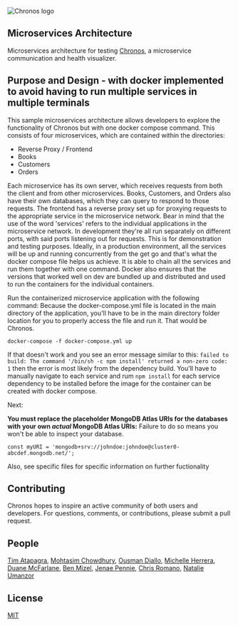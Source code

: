 ![Chronos logo](https://raw.githubusercontent.com/Chronos2-0/Chronos/master/app/assets/logo2.png)
## Microservices Architecture
Microservices architecture for testing [Chronos](https://github.com/oslabs-beta/Chronos), a microservice communication and health visualizer.

## Purpose and Design - with docker implemented to avoid having to run multiple services in multiple terminals
This sample microservices architecture allows developers to explore the functionality of Chronos but with one docker compose command. This consists of four microservices, which are contained within the directories:
- Reverse Proxy / Frontend
- Books
- Customers
- Orders

Each microservice has its own server, which receives requests from both the client and from other microservices. Books, Customers, and Orders also have their own databases, which they can query to respond to those requests.
The frontend has a reverse proxy set up for proxying requests to the appropriate service in the microservice network. Bear in mind that the use of the word 'services' refers to the individual applications in the microservice network. In development they're all run separately on different ports, with said ports listening out for requests. This is for demonstration and testing purposes. Ideally, in a production environment, all the services will be up and running concurrently from the get go and that's what the docker compose file helps us achieve. It is able to chain all the services and run them together with one command. Docker also ensures that the versions that worked well on dev are bundled up and distributed and used to run the containers for the individual containers.


Run the containerized microservice application with the following command: Because the docker-compose.yml file is located in the main directory of the application, you'll have to be in the main directory folder location for you to properly access the file and run it. That would be Chronos.

`docker-compose -f docker-compose.yml up`

If that doesn't work and you see an error message similar to this: `failed to build: The command '/bin/sh -c npm install' returned a non-zero code: 1` then the error is most likely from the dependency build. You'll have to manually navigate to each service and rum `npm install` for each service dependency to be installed before the image for the container can be created with docker compose.

Next:

**You must replace the placeholder MongoDB Atlas URIs for the databases with your own _actual_ MongoDB Atlas URIs:** Failure to do so means you won't be able to inspect your database.

```
const myURI = 'mongodb+srv://johndoe:johndoe@cluster0-abcdef.mongodb.net/';
```
Also, see specific files for specific information on further fuctionality

## Contributing

Chronos hopes to inspire an active community of both users and developers. For questions, comments, or contributions, please submit a pull request.

## People

[Tim Atapagra](https://github.com/timpagra),
[Mohtasim Chowdhury](https://github.com/mohtasim317),
[Ousman Diallo](https://github.com/Dialloousman),
[Michelle Herrera](https://github.com/mesherrera),
[Duane McFarlane](https://github.com/Duane11003),
[Ben Mizel](https://github.com/ben-mizel),
[Jenae Pennie](https://github.com/jenaepen),
[Chris Romano](https://github.com/robicano22),
[Natalie Umanzor](https://github.com/nmczormick)

## License

  [MIT](LICENSE)

[npm-image]: https://img.shields.io/npm/v/chronos-microservice-debugger3.svg
[npm-url]: https://www.npmjs.com/package/chronos-microservice-debugger3
[downloads-image]: https://img.shields.io/npm/dm/chronos-microservice-debugger3.svg
[downloads-url]: https://npmjs.org/package/chronos-microservice-debugger3
